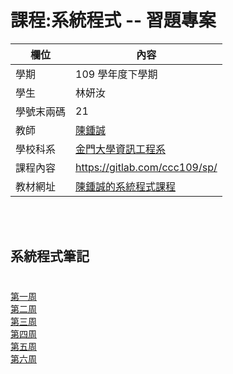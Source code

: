 # 課程:系統程式 -- 習題專案

欄位 | 內容
-----|--------
學期 | 109 學年度下學期
學生 |  林妍汝
學號末兩碼 | 21
教師 | [陳鍾誠](https://www.nqu.edu.tw/educsie/index.php?act=blog&code=list&ids=4)
學校科系 | [金門大學資訊工程系](https://www.nqu.edu.tw/educsie/index.php)
課程內容 | https://gitlab.com/ccc109/sp/
教材網址 | [陳鍾誠的系統程式課程](http://programmermedia.org/root/%E9%99%B3%E9%8D%BE%E8%AA%A0/%E8%AA%B2%E7%A8%8B/%E7%B3%BB%E7%B5%B1%E7%A8%8B%E5%BC%8F/README.md)


<br><br>

## 系統程式筆記

#
[第一周](https://github.com/AIONLin/sp109b/blob/main/NOTE/Week1.md)  
[第二周](https://github.com/AIONLin/sp109b/blob/main/NOTE/Week2.md)  
[第三周](https://github.com/AIONLin/sp109b/blob/main/NOTE/Week3.md)  
[第四周](https://github.com/AIONLin/sp109b/blob/main/NOTE/Week4.md)  
[第五周](https://github.com/AIONLin/sp109b/blob/main/NOTE/Week5.md)  
[第六周](https://github.com/AIONLin/sp109b/blob/main/NOTE/Week6.md)  